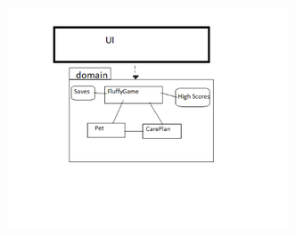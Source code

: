 <img src="https://raw.githubusercontent.com/qwecu/ot-harjoitustyo/master/arkkitehtuuri.png" width="750">